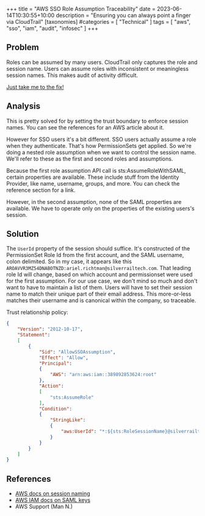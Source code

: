 +++
title = "AWS SSO Role Assumption Traceability"
date = 2023-06-14T10:30:55+10:00
description = "Ensuring you can always point a finger via CloudTrail"
[taxonomies]
#categories = [ "Technical" ]
tags = [ "aws", "sso", "iam", "audit", "infosec" ]
+++

## Problem

Roles can be assumed by many users.
CloudTrail only captures the role and session name.
Users can assume roles with inconsistent or meaningless session names.
This makes audit of activity difficult.

[Just take me to the fix!](#solution)

## Analysis

This is pretty solved for by setting the trust boundary to enforce session names.
You can see the references for an AWS article about it.

However for SSO users it's a bit different.
SSO users actually assume a role when they authenticate.
That's how PermissionSets get applied.
So we're doing a nested role assumption when we want to control the session name.
We'll refer to these as the first and second roles and assumptions.

Because the first role assumption API call is sts:AssumeRoleWithSAML, certain properties are available.
These include stuff from the Identity Provider, like name, username, groups, and more.
You can check the reference section for a link.

However, in the second assumption, none of the SAML properties are available.
We have to operate only on the properties of the existing users's session.

## Solution

The `UserId` property of the session should suffice.
It's constructed of the PermissionSet Role Id from the first account, and the SAML username, colon delimited.
So in my case, it appears like this `AROAVVR3MZ54DNABOTNZD:ariel.richtman@silverrailtech.com`.
That leading role Id will change, based on which account and permissionset were used for the first assumption.
For our use case, we don't mind so much and don't want to have to maintain a list of them.
Users will have to set their session name to match their unique part of their email address.
This more-or-less matches their username and is canonical within the company, so traceable.

Trust relationship policy:

```json
{
    "Version": "2012-10-17",
    "Statement":
    [
        {
            "Sid": "AllowSSOAssumption",
            "Effect": "Allow",
            "Principal":
            {
                "AWS": "arn:aws:iam::389892853624:root"
            },
            "Action":
            [
                "sts:AssumeRole"
            ],
            "Condition":
            {
                "StringLike":
                {
                    "aws:UserId": "*:${sts:RoleSessionName}@silverrailtech.com"
                }
            }
        }
    ]
}
```

## References

- [AWS docs on session naming](https://aws.amazon.com/blogs/security/easily-control-naming-individual-iam-role-sessions/)
- [AWS IAM docs on SAML keys](https://docs.aws.amazon.com/IAM/latest/UserGuide/reference_policies_iam-condition-keys.html#condition-keys-saml)
- AWS Support (Man N.)
